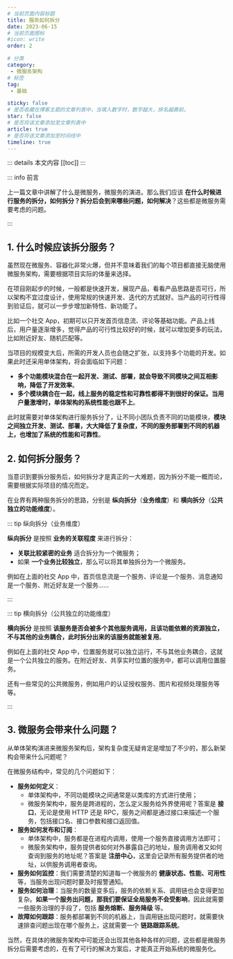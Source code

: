 ```yaml
---
# 当前页面内容标题
title: 服务如何拆分
date: 2023-06-15
# 当前页面图标
#icon: write
order: 2

# 分类
category:
 - 微服务架构
# 标签
tag:
 - 基础

sticky: false
# 是否收藏在博客主题的文章列表中，当填入数字时，数字越大，排名越靠前。
star: false
# 是否将该文章添加至文章列表中
article: true
# 是否将该文章添加至时间线中
timeline: true
---
```



::: details 本文内容
[[toc]]
:::


::: info 前言

上一篇文章中讲解了什么是微服务，微服务的演进。那么我们应该 **在什么时候进行服务的拆分，如何拆分？拆分后会到来哪些问题，如何解决**？这些都是微服务需要考虑的问题。

:::

## 1. 什么时候应该拆分服务？

虽然现在微服务、容器化非常火爆，但并不意味着我们的每个项目都直接无脑使用微服务架构，需要根据项目实际的体量来选择。

在项目刚起步的时候，一般都是快速开发，展现产品，看看产品思路是否可行，所以架构不宜过度设计，使用常规的快速开发、迭代的方式就好。当产品的可行性得到验证后，就可以一步步增加新特性、新功能了。

比如一个社交 App，初期可以只开发首页信息流、评论等基础功能。产品上线后，用户量逐渐增多，觉得产品的可行性比较好的时候，就可以增加更多的玩法，比如附近好友、随机匹配等。

当项目的规模变大后，所需的开发人员也会随之扩张，以支持多个功能的开发。如果此时还采用单体架构，将会面临如下问题：

- **多个功能模块混合在一起开发、测试、部署，就会导致不同模块之间互相影响，降低了开发效率**。
- **多个模块耦合在一起，线上服务的稳定性和可靠性都得不到很好的保证。当用户量激增时，单体架构的系统性能也跟不上**。

此时就需要对单体架构进行服务拆分了，让不同小团队负责不同的功能模块，**模块之间独立开发、测试、部署，大大降低了复杂度，不同的服务部署到不同的机器上，也增加了系统的性能和可靠性**。

## 2. 如何拆分服务？

当意识到要拆分服务后，如何拆分才是真正的一大难题，因为拆分不能一概而论，需要根据实际项目的情况而定。

在业界有两种服务拆分的思路，分别是 **纵向拆分**（**业务维度**）和 **横向拆分**（**公共独立的功能维度**）。

::: tip 纵向拆分（业务维度）

**纵向拆分** 是按照 **业务的关联程度** 来进行拆分：

- **关联比较紧密的业务** 适合拆分为一个微服务；
- 如果 **一个业务比较独立**，那么可以将其单独拆分为一个微服务。

例如在上面的社交 App 中，首页信息流是一个服务、评论是一个服务、消息通知是一个服务、附近好友是一个服务......

:::



::: tip 横向拆分（公共独立的功能维度）

**横向拆分** 是按照 **该服务是否会被多个其他服务调用，且该功能依赖的资源独立，不与其他的业务耦合，此时拆分出来的该服务就能被复用**。

例如在上面的社交 App 中，位置服务就可以独立运行，不与其他业务耦合，这就是一个公共独立的服务。在附近好友、共享实时位置的服务中，都可以调用位置服务。

还有一些常见的公共微服务，例如用户的认证授权服务、图片和视频处理服务等等。

:::

## 3. 微服务会带来什么问题？

从单体架构演进来微服务架构后，架构复杂度无疑肯定是增加了不少的，那么新架构会带来什么问题呢？

在微服务结构中，常见的几个问题如下：

- **服务如何定义**：
  - 单体架构中，不同功能模块之间通常是以类库的方式进行使用；
  - 微服务架构中，服务是跨进程的，怎么定义服务给外界使用呢？答案是 **接口**，无论是使用 HTTP 还是 RPC，服务之间都是通过接口来描述一个服务，包括接口名、接口参数和接口返回值。
- **服务如何发布和订阅**：
  - 单体架构中，服务都是在进程内调用，使用一个服务直接调用方法即可；
  - 微服务架构中，服务提供者如何对外暴露自己的地址，服务调用者又如何查询到服务的地址呢？答案是 **注册中心**，这里会记录所有服务提供者的地址，以供服务调用者查询。
- **服务如何监控**：我们需要清楚的知道每一个微服务的 **健康状态、性能、可用性** 等，当服务出现问题时要及时报警通知。
- **服务如何治理**：当服务的数量变多后，服务的依赖关系、调用链也会变得更加复杂。**如果一个服务出问题，那我们要保证全局服务不会受影响**，因此就需要一些服务治理的手段了，包括 **服务熔断、服务降级** 等。
- **故障如何跟踪**：服务都部署到不同的机器上，当调用链出现问题时，就需要快速排查问题出现在哪个服务上，这就需要一个 **链路跟踪系统**。

当然，在具体的微服务架构中可能还会出现其他各种各样的问题，这些都是微服务拆分后需要考虑的，在有了可行的解决方案后，才能真正开始系统的微服务化。




